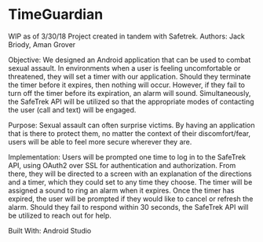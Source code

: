 # TimeGuardian

WIP as of 3/30/18
Project created in tandem with Safetrek.
Authors: Jack Briody, Aman Grover

Objective: We designed an Android application that can be used to combat sexual assault. In environments when a user is feeling uncomfortable or threatened, they will set a timer with our application. Should they terminate the timer before it expires, then nothing will occur. However, if they fail to turn off the timer before its expiration, an alarm will sound. Simultaneously, the SafeTrek API will be utilized so that the appropriate modes of contacting the user (call and text) will be engaged. 

Purpose: Sexual assault can often surprise victims. By having an application that is there to protect them, no matter the context of their discomfort/fear, users will be able to feel more secure wherever they are. 

Implementation: Users will be prompted one time to log in to the SafeTrek API, using OAuth2 over SSL for authentication and authorization. From there, they will be directed to a screen with an explanation of the directions and a timer, which they could set to any time they choose. The timer will be assigned a sound to ring an alarm when it expires. Once the timer has expired, the user will be prompted if they would like to cancel or refresh the alarm. Should they fail to respond within 30 seconds, the SafeTrek API will be utilized to reach out for help.

Built With: Android Studio
